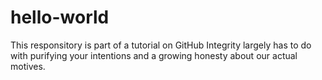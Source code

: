# hello-world
This responsitory is part of a tutorial on GitHub
Integrity largely has to do with purifying your intentions and a growing honesty about our actual motives.
